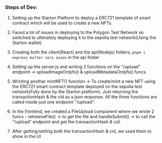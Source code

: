 ### Steps of Dev:
1. Setting up the Starton Platform to deploy a ERC721 template of smart contract which will be used to create a new NFTs.

2. Faced a lot of issues in deploying to the Polygon Test Network so switched to ultimately deploying it to the sepolia test network(Using the Starton wallet).

3. Creating both the client(React) and the api(Nodejs) folders, `pnpm i express multer cors axios` in the api folder

4. Setting up the server.js and writing 2 functions on the "/upload" endpoint -> uploadImageOnIpfs() & uploadMetadataOnIpfs() funcs.

5. Wrinting another mintNFT() function -> To create/mint a new NFT using the ERC721 smart contract template deployed on the sepolia test network(Fully done by the Starton platform). Just returning the transactionHash & the cid as a json response. All the three functions are called inside just one endpoint "/upload".

6. In the frontend, we created a FileUpload component where we wrote 2 funcs - retreieveFile() -> to get the file and handleSubmit() -> to call the "/upload" endpoint and get the transactionHash & cid.

7. After getting/setting both the transactionHash & cid, we used them to show in the UI